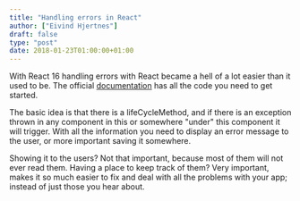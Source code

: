 ```yaml
---
title: "Handling errors in React"
author: ["Eivind Hjertnes"]
draft: false
type: "post"
date: 2018-01-23T01:00:00+01:00
---
```


With React 16 handling errors with React became a hell of a lot easier
than it used to be. The official
[documentation](https://reactjs.org/docs/error-boundaries.html) has
all the code you need to get started.

The basic idea is that there is a lifeCycleMethod, and if there is an
exception thrown in any component in this or somewhere "under" this
component it will trigger. With all the information you need to display
an error message to the user, or more important saving it somewhere.

Showing it to the users? Not that important, because most of them will
not ever read them. Having a place to keep track of them? Very
important, makes it so much easier to fix and deal with all the problems
with your app; instead of just those you hear about.
